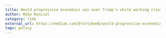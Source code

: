 ```yaml
---
title: Would progressive economics win over Trump's white working class voters?
author: Mike Konczal
category: link
external_url: https://medium.com/@rortybomb/would-progressive-economics-win-over-trumps-white-working-class-voters-43f78cc7f005
tags: policy
---
```

